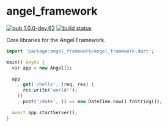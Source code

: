 # angel_framework

[![pub 1.0.0-dev.62](https://img.shields.io/badge/pub-1.0.0--dev.62-red.svg)](https://pub.dartlang.org/packages/angel_framework)
[![build status](https://travis-ci.org/angel-dart/framework.svg)](https://travis-ci.org/angel-dart/framework)

Core libraries for the Angel Framework.

```dart
import 'package:angel_framework/angel_framework.dart';

main() async {
  var app = new Angel();

  app
    ..get('/hello', (req, res) {
      res.write('world!');
    })
    ..post('/date', () => new DateTime.now().toString());

  await app.startServer();
}
```